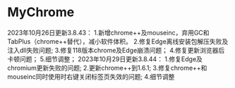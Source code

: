 # MyChrome

2023年10月26日更新3.8.43：
1.新增chrome++及mouseinc，弃用GC和TabPlus（chrome++替代），减小软件体积。
2.修复Edge离线安装包解压失败及注入dll失败问题;
3.修复118版本chrome及Edge崩溃问题；
4.修复更新浏览器后卡顿问题；
5.细节调整；
2023年10月29日更新3.8.44：
1.修复Edge及chromium更新失败的问题;
2.更新chrome++到1.6.1;
3.修复chrome++和mouseinc同时使用时右键关闭标签页失效的问题;
4.细节调整
